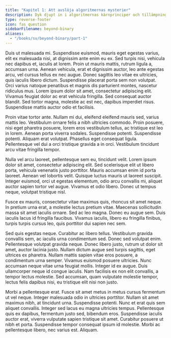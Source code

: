 ```yaml
---
title: "Kapitel 1: Att avslöja algoritmernas mysterier"
description: Dyk djupt in i algoritmernas kärnprinciper och tillämpningar.
type: reverse-footer
icon: fas question
sidebarFilename: beyond-binary
aliases:
  - "/books/sv/beyond-binary/part-1"
---
```

Duis ut malesuada mi. Suspendisse euismod, mauris eget egestas varius, elit ex malesuada nisi, at dignissim ante enim eu ex. Sed turpis nisi, vehicula nec dapibus et, iaculis at lorem. Proin ut mauris mattis, rutrum ligula a, accumsan urna. Aenean vehicula, erat et dignissim auctor, leo ante egestas arcu, vel cursus tellus ex nec augue. Donec sagittis leo vitae ex ultricies, quis iaculis libero dictum. Suspendisse placerat porta sem non volutpat. Orci varius natoque penatibus et magnis dis parturient montes, nascetur ridiculus mus. Lorem ipsum dolor sit amet, consectetur adipiscing elit. Vivamus feugiat dolor ac erat vehicula fringilla. Sed consequat auctor blandit. Sed tortor magna, molestie ac est nec, dapibus imperdiet risus. Suspendisse mattis auctor odio et facilisis.

Proin vitae tortor ante. Nullam mi dui, eleifend eleifend mauris sed, varius mattis leo. Vestibulum ornare felis a nibh ultricies commodo. Proin posuere, nisi eget pharetra posuere, lorem eros vestibulum tellus, ac tristique est leo in lorem. Aenean porta viverra sodales. Suspendisse potenti. Suspendisse potenti. Aliquam erat volutpat. Phasellus eget consequat ligula. Pellentesque vel dui a orci tristique gravida a in orci. Vestibulum tincidunt arcu vitae fringilla tempor.

Nulla vel arcu laoreet, pellentesque sem eu, tincidunt velit. Lorem ipsum dolor sit amet, consectetur adipiscing elit. Sed scelerisque elit ut libero porta, vehicula venenatis justo porttitor. Mauris accumsan enim id porta laoreet. Aenean vel lobortis velit. Quisque luctus mauris ut laoreet suscipit. Integer euismod, orci ut egestas elementum, odio arcu convallis mi, aliquet auctor sapien tortor vel augue. Vivamus et odio libero. Donec ut tempus neque, volutpat tristique nisl.

Fusce ex mauris, consectetur vitae maximus quis, rhoncus sit amet neque. In pretium urna erat, a molestie lectus pretium vitae. Maecenas sollicitudin massa sit amet iaculis ornare. Sed ac leo magna. Donec eu augue sem. Duis iaculis lacus id fringilla faucibus. Vivamus iaculis, libero eu fringilla finibus, turpis turpis cursus leo, quis porttitor dui sapien nec sem.

Sed quis egestas neque. Curabitur ac libero tellus. Vestibulum gravida convallis sem, ac iaculis urna condimentum sed. Donec sed volutpat enim. Pellentesque volutpat gravida neque. Donec libero justo, rutrum ut dolor sit amet, auctor lacinia justo. Nullam dictum augue sed turpis sagittis, eget ultrices ex pharetra. Nullam mattis sapien vitae eros posuere, a condimentum urna semper. Vivamus euismod posuere ultricies. Nunc accumsan neque vitae urna feugiat mollis. Integer id ex augue. Duis ullamcorper neque id congue iaculis. Nam facilisis ex non elit convallis, a tempor lectus molestie. Sed accumsan, quam vulputate molestie tempor, lectus felis dapibus nisi, eu tristique elit nisi non justo.

Morbi a pellentesque erat. Fusce sit amet metus in metus cursus fermentum ut vel neque. Integer malesuada odio in ultricies porttitor. Nullam sit amet maximus nibh, at tincidunt urna. Suspendisse potenti. Nunc et erat quis sem aliquet convallis. Integer sed lacus eu magna ultricies tempus. Pellentesque quis ex dapibus, fermentum justo sed, bibendum eros. Suspendisse iaculis auctor erat, viverra vulputate sapien tristique sit amet. Curabitur posuere ut nibh et porta. Suspendisse tempor consequat ipsum id molestie. Morbi ac pellentesque libero, nec varius est. Aliquam.